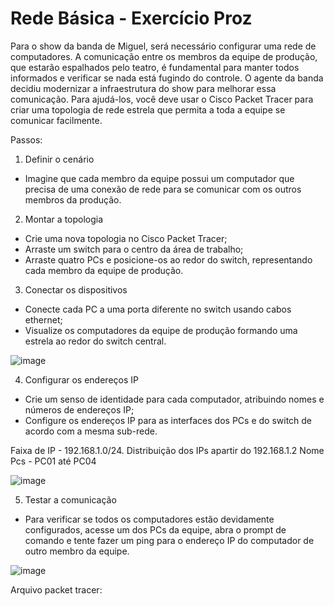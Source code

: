 # Rede Básica - Exercício Proz

Para o show da banda de Miguel, será necessário configurar uma rede de computadores. A comunicação entre os membros da equipe de produção, que estarão espalhados pelo teatro, é fundamental para manter todos informados e verificar se nada está fugindo do controle. O agente da banda decidiu modernizar a infraestrutura do show para melhorar essa comunicação. Para ajudá-los, você deve usar o Cisco Packet Tracer para criar uma topologia de rede estrela que permita a toda a equipe se comunicar facilmente.

Passos:
1. Definir o cenário
- Imagine que cada membro da equipe possui um computador que precisa de uma conexão de rede para se comunicar com os outros membros da produção.

2. Montar a topologia
- Crie uma nova topologia no Cisco Packet Tracer; 
- Arraste um switch para o centro da área de trabalho; 
- Arraste quatro PCs e posicione-os ao redor do switch, representando cada membro da equipe de produção.
  
3. Conectar os dispositivos
- Conecte cada PC a uma porta diferente no switch usando cabos ethernet;
- Visualize os computadores da equipe de produção formando uma estrela ao redor do switch central.

![image](https://github.com/fritzgaldino/RedeBasicaProz/assets/87190206/c25b3ea4-2085-4576-8fa9-52016fe0b80c)

4. Configurar os endereços IP
- Crie um senso de identidade para cada computador, atribuindo nomes e números de endereços IP;
- Configure os endereços IP para as interfaces dos PCs e do switch de acordo com a mesma sub-rede.

Faixa de IP - 192.168.1.0/24. Distribuição dos IPs apartir do 192.168.1.2
Nome Pcs - PC01 até PC04

![image](https://github.com/fritzgaldino/RedeBasicaProz/assets/87190206/f0b470c0-2102-4f91-9266-9918092fdbe0)
  
5. Testar a comunicação
- Para verificar se todos os computadores estão devidamente configurados, acesse um dos PCs da equipe, abra o prompt de comando e tente fazer um ping para o endereço IP do computador de outro membro da equipe.

![image](https://github.com/fritzgaldino/RedeBasicaProz/assets/87190206/bb57c690-e5b1-4286-a381-4c4f75c96750)


Arquivo packet tracer: 
